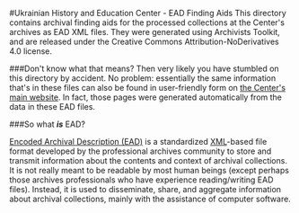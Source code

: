 #Ukrainian History and Education Center - EAD Finding Aids
This directory contains archival finding aids for the processed collections at the Center's archives as EAD XML files. They were generated using Archivists Toolkit, and are released under the Creative Commons Attribution-NoDerivatives 4.0 license.

###Don't know what that means?
 Then very likely you have stumbled on this directory by accident. No problem: essentially the same information that's in these files can also be found in user-friendly form on [the Center's main website](http://ukrhec.org/collections/archives). In fact, those pages were generated automatically from the data in these EAD files.

###So what ***is*** EAD?

 [Encoded Archival Description (EAD)](https://en.wikipedia.org/wiki/Encoded_Archival_Description) is a standardized [XML](https://en.wikipedia.org/wiki/XML)-based file format developed by the professional archives community to store and transmit information about the contents and context of archival collections. It is not really meant to be readable by most human beings (except perhaps those archives professionals who have experience reading/writing EAD files). Instead, it is used to disseminate, share, and aggregate information about archival collections, mainly with the assistance of computer software. 
